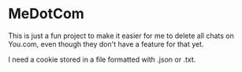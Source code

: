 # MeDotCom

This is just a fun project to make it easier for me to delete all chats on You.com, even though they don't have a feature for that yet.

I need a cookie stored in a file formatted with .json or .txt.
